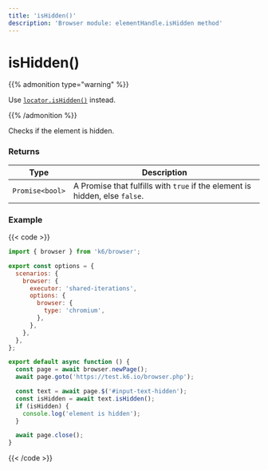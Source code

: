 ```yaml
---
title: 'isHidden()'
description: 'Browser module: elementHandle.isHidden method'
---
```


# isHidden()

{{% admonition type="warning" %}}

Use [`locator.isHidden()`](https://grafana.com/docs/k6/<K6_VERSION>/javascript-api/k6-browser/locator/ishidden/) instead.

{{% /admonition %}}

Checks if the element is hidden.

### Returns

| Type            | Description                                                                 |
| --------------- | --------------------------------------------------------------------------- |
| `Promise<bool>` | A Promise that fulfills with `true` if the element is hidden, else `false`. |

### Example

{{< code >}}

```javascript
import { browser } from 'k6/browser';

export const options = {
  scenarios: {
    browser: {
      executor: 'shared-iterations',
      options: {
        browser: {
          type: 'chromium',
        },
      },
    },
  },
};

export default async function () {
  const page = await browser.newPage();
  await page.goto('https://test.k6.io/browser.php');

  const text = await page.$('#input-text-hidden');
  const isHidden = await text.isHidden();
  if (isHidden) {  
    console.log('element is hidden');
  }

  await page.close();
}
```

{{< /code >}}
